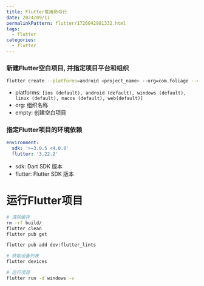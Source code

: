```yaml
---
title: Flutter常用命令行
date: 2024/09/11
permalinkPattern: flutter/1726042981332.html
tags:
  - flutter
categories:
  - flutter
---
```


### 新建Flutter空白项目, 并指定项目平台和组织
```bash
flutter create --platforms=android <project_name> --org=com.foliage --empty
```
- platforms: `[ios (default), android (default), windows (default), linux (default), macos (default), web(default)]`
- org: 组织名称
- empty: 创建空白项目

### 指定Flutter项目的环境依赖
```yaml
environment:
  sdk: '>=3.0.5 <4.0.0'
  flutter: '3.22.2'
```
- sdk: Dart SDK 版本
- flutter: Flutter SDK 版本

# 运行Flutter项目
```bash
# 清除缓存
rm -rf build/
flutter clean
flutter pub get

flutter pub add dev:flutter_lints

# 获取设备列表
flutter devices

# 运行项目
flutter run -d windows -v
```